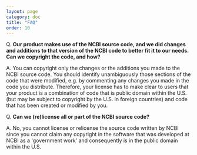 ```yaml
---
layout: page
category: doc
title: "FAQ"
order: 10
---
```


Q. **Our product makes use of the NCBI source code, and we did changes and additions to that version of the NCBI code to better fit it to our needs. Can we copyright the code, and how?**

A. You can copyright only the changes or the additions you made to the NCBI source code. You should identify unambiguously those sections of the code that were modified, e.g. by commenting any changes you made in the code you distribute. Therefore, your license has to make clear to users that your product is a combination of code that is public domain within the U.S. (but may be subject to copyright by the U.S. in foreign countries) and code that has been created or modified by you.

Q. **Can we (re)license all or part of the NCBI source code?**

A. No, you cannot license or relicense the source code written by NCBI since you cannot claim any copyright in the software that was developed at NCBI as a 'government work' and consequently is in the public domain within the U.S.


